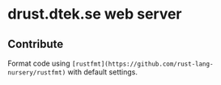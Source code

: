 # drust.dtek.se web server

## Contribute

Format code using `[rustfmt](https://github.com/rust-lang-nursery/rustfmt)` with default settings.
